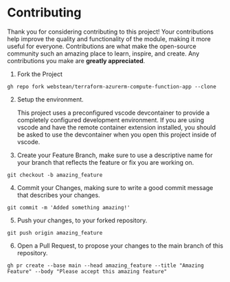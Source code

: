 # Contributing

Thank you for considering contributing to this project! Your contributions help improve the quality and functionality of the module, making it more useful for everyone.
Contributions are what make the open-source community such an amazing place to learn, inspire, and create. Any contributions you make are **greatly appreciated**.

1. Fork the Project

```shell
gh repo fork webstean/terraform-azurerm-compute-function-app --clone
```

2. Setup the environment.

   This project uses a preconfigured vscode devcontainer to provide a completely configured development environment. If you are using vscode and have the remote container extension installed, you should be asked to use the devcontainer when you open this project inside of vscode.

3. Create your Feature Branch, make sure to use a descriptive name for your branch that reflects the feature or fix you are working on.

```shell
git checkout -b amazing_feature
```

4. Commit your Changes, making sure to write a good commit message that describes your changes.

```shell
git commit -m 'Added something amazing!'
```

5. Push your changes, to your forked repository.

```shell
git push origin amazing_feature
```

6. Open a Pull Request, to propose your changes to the main branch of this repository.

```shell
gh pr create --base main --head amazing_feature --title "Amazing Feature" --body "Please accept this amazing feature"
```


